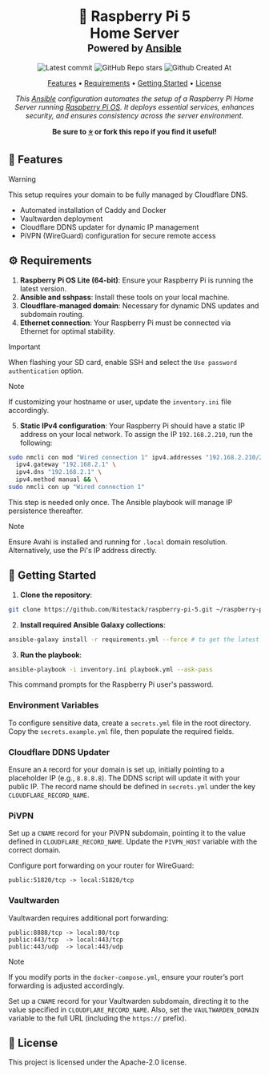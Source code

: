 <div align="center">
<h1>
  🍓 Raspberry Pi 5
  <br/>
  Home Server
  <br/>
  <sup>
    <sub>Powered by <a href="https://www.ansible.com/" target="_blank">Ansible</a></sub>
  </sup>
</h1>

![Latest commit](https://img.shields.io/github/last-commit/Nitestack/raspberry-pi-5?style=for-the-badge)
![GitHub Repo stars](https://img.shields.io/github/stars/Nitestack/raspberry-pi-5?style=for-the-badge)
![Github Created At](https://img.shields.io/github/created-at/Nitestack/raspberry-pi-5?style=for-the-badge)

[Features](#-features) • [Requirements](#️-requirements) • [Getting Started](#-getting-started) • [License](#-license)

_This [Ansible](https://www.ansible.com) configuration automates the setup of a Raspberry Pi Home Server running [Raspberry Pi OS](https://www.raspberrypi.com/software). It deploys essential services, enhances security, and ensures consistency across the server environment._

<p>
  <strong>Be sure to <a href="#" title="star">⭐️</a> or fork this repo if you find it useful!</strong>
</p>
</div>

## 🚀 Features

> [!WARNING]
> This setup requires your domain to be fully managed by Cloudflare DNS.

- Automated installation of Caddy and Docker
- Vaultwarden deployment
- Cloudflare DDNS updater for dynamic IP management
- PiVPN (WireGuard) configuration for secure remote access

## ⚙️ Requirements

1. **Raspberry Pi OS Lite (64-bit)**: Ensure your Raspberry Pi is running the latest version.
2. **Ansible and sshpass**: Install these tools on your local machine.
3. **Cloudflare-managed domain**: Necessary for dynamic DNS updates and subdomain routing.
4. **Ethernet connection**: Your Raspberry Pi must be connected via Ethernet for optimal stability.

> [!IMPORTANT]
> When flashing your SD card, enable SSH and select the `Use password authentication` option.

> [!NOTE]
> If customizing your hostname or user, update the `inventory.ini` file accordingly.

5. **Static IPv4 configuration**: Your Raspberry Pi should have a static IP address on your local network. To assign the IP `192.168.2.210`, run the following:

```sh
sudo nmcli con mod "Wired connection 1" ipv4.addresses "192.168.2.210/24" \
  ipv4.gateway "192.168.2.1" \
  ipv4.dns "192.168.2.1" \
  ipv4.method manual && \
sudo nmcli con up "Wired connection 1"
```

This step is needed only once. The Ansible playbook will manage IP persistence thereafter.

> [!NOTE]
> Ensure Avahi is installed and running for `.local` domain resolution. Alternatively, use the Pi's IP address directly.

## 🏁 Getting Started

1. **Clone the repository**:

```sh
git clone https://github.com/Nitestack/raspberry-pi-5.git ~/raspberry-pi-5
```

2. **Install required Ansible Galaxy collections**:

```sh
ansible-galaxy install -r requirements.yml --force # to get the latest versions
```

3. **Run the playbook**:

```sh
ansible-playbook -i inventory.ini playbook.yml --ask-pass
```

This command prompts for the Raspberry Pi user's password.

### Environment Variables

To configure sensitive data, create a `secrets.yml` file in the root directory. Copy the `secrets.example.yml` file, then populate the required fields.

### Cloudflare DDNS Updater

Ensure an `A` record for your domain is set up, initially pointing to a placeholder IP (e.g., `8.8.8.8`). The DDNS script will update it with your public IP. The record name should be defined in `secrets.yml` under the key `CLOUDFLARE_RECORD_NAME`.

### PiVPN

Set up a `CNAME` record for your PiVPN subdomain, pointing it to the value defined in `CLOUDFLARE_RECORD_NAME`. Update the `PIVPN_HOST` variable with the correct domain.

Configure port forwarding on your router for WireGuard:

```
public:51820/tcp -> local:51820/tcp
```

### Vaultwarden

Vaultwarden requires additional port forwarding:

```
public:8888/tcp -> local:80/tcp
public:443/tcp  -> local:443/tcp
public:443/udp  -> local:443/udp
```

> [!NOTE]
> If you modify ports in the `docker-compose.yml`, ensure your router’s port forwarding is adjusted accordingly.

Set up a `CNAME` record for your Vaultwarden subdomain, directing it to the value specified in `CLOUDFLARE_RECORD_NAME`. Also, set the `VAULTWARDEN_DOMAIN` variable to the full URL (including the `https://` prefix).

## 📝 License

This project is licensed under the Apache-2.0 license.
